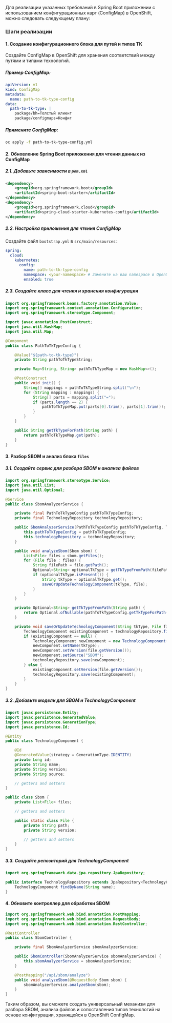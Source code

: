 Для реализации указанных требований в Spring Boot приложении с использованием конфигурационных карт (ConfigMap) в OpenShift, можно следовать следующему плану:

### Шаги реализации

#### 1. Создание конфигурационного блока для путей и типов ТК

Создайте ConfigMap в OpenShift для хранения соответствий между путями и типами технологий. 

##### Пример ConfigMap:

```yaml
apiVersion: v1
kind: ConfigMap
metadata:
  name: path-to-tk-type-config
data:
  path-to-tk-type: |
    package/bh=Толстый клиент
    package/configmaps=Конфиг
```

##### Примените ConfigMap:

```bash
oc apply -f path-to-tk-type-config.yml
```

#### 2. Обновление Spring Boot приложения для чтения данных из ConfigMap

##### 2.1. Добавьте зависимости в `pom.xml`

```xml
<dependency>
    <groupId>org.springframework.boot</groupId>
    <artifactId>spring-boot-starter</artifactId>
</dependency>
<dependency>
    <groupId>org.springframework.cloud</groupId>
    <artifactId>spring-cloud-starter-kubernetes-config</artifactId>
</dependency>
```

##### 2.2. Настройка приложения для чтения ConfigMap

Создайте файл `bootstrap.yml` в `src/main/resources`:

```yaml
spring:
  cloud:
    kubernetes:
      config:
        name: path-to-tk-type-config
        namespace: <your-namespace> # Замените на ваш namespace в OpenShift
        enabled: true
```

##### 2.3. Создайте класс для чтения и хранения конфигурации

```java
import org.springframework.beans.factory.annotation.Value;
import org.springframework.context.annotation.Configuration;
import org.springframework.stereotype.Component;

import javax.annotation.PostConstruct;
import java.util.HashMap;
import java.util.Map;

@Component
public class PathToTkTypeConfig {

    @Value("${path-to-tk-type}")
    private String pathToTkTypeString;

    private Map<String, String> pathToTkTypeMap = new HashMap<>();

    @PostConstruct
    public void init() {
        String[] mappings = pathToTkTypeString.split("\n");
        for (String mapping : mappings) {
            String[] parts = mapping.split("=");
            if (parts.length == 2) {
                pathToTkTypeMap.put(parts[0].trim(), parts[1].trim());
            }
        }
    }

    public String getTkTypeForPath(String path) {
        return pathToTkTypeMap.get(path);
    }
}
```

#### 3. Разбор SBOM и анализ блока `files`

##### 3.1. Создайте сервис для разбора SBOM и анализа файлов

```java
import org.springframework.stereotype.Service;
import java.util.List;
import java.util.Optional;

@Service
public class SbomAnalyzerService {

    private final PathToTkTypeConfig pathToTkTypeConfig;
    private final TechnologyRepository technologyRepository;

    public SbomAnalyzerService(PathToTkTypeConfig pathToTkTypeConfig, TechnologyRepository technologyRepository) {
        this.pathToTkTypeConfig = pathToTkTypeConfig;
        this.technologyRepository = technologyRepository;
    }

    public void analyzeSbom(Sbom sbom) {
        List<File> files = sbom.getFiles();
        for (File file : files) {
            String filePath = file.getPath();
            Optional<String> optionalTkType = getTkTypeFromPath(filePath);
            if (optionalTkType.isPresent()) {
                String tkType = optionalTkType.get();
                saveOrUpdateTechnologyComponent(tkType, file);
            }
        }
    }

    private Optional<String> getTkTypeFromPath(String path) {
        return Optional.ofNullable(pathToTkTypeConfig.getTkTypeForPath(path));
    }

    private void saveOrUpdateTechnologyComponent(String tkType, File file) {
        TechnologyComponent existingComponent = technologyRepository.findByName(tkType);
        if (existingComponent == null) {
            TechnologyComponent newComponent = new TechnologyComponent();
            newComponent.setName(tkType);
            newComponent.setVersion(file.getVersion());
            newComponent.setSource("SBOM");
            technologyRepository.save(newComponent);
        } else {
            existingComponent.setVersion(file.getVersion());
            technologyRepository.save(existingComponent);
        }
    }
}
```

##### 3.2. Добавьте модели для SBOM и TechnologyComponent

```java
import javax.persistence.Entity;
import javax.persistence.GeneratedValue;
import javax.persistence.GenerationType;
import javax.persistence.Id;

@Entity
public class TechnologyComponent {

    @Id
    @GeneratedValue(strategy = GenerationType.IDENTITY)
    private Long id;
    private String name;
    private String version;
    private String source;

    // getters and setters
}

public class Sbom {
    private List<File> files;

    // getters and setters

    public static class File {
        private String path;
        private String version;

        // getters and setters
    }
}
```

##### 3.3. Создайте репозиторий для TechnologyComponent

```java
import org.springframework.data.jpa.repository.JpaRepository;

public interface TechnologyRepository extends JpaRepository<TechnologyComponent, Long> {
    TechnologyComponent findByName(String name);
}
```

#### 4. Обновите контроллер для обработки SBOM

```java
import org.springframework.web.bind.annotation.PostMapping;
import org.springframework.web.bind.annotation.RequestBody;
import org.springframework.web.bind.annotation.RestController;

@RestController
public class SbomController {

    private final SbomAnalyzerService sbomAnalyzerService;

    public SbomController(SbomAnalyzerService sbomAnalyzerService) {
        this.sbomAnalyzerService = sbomAnalyzerService;
    }

    @PostMapping("/api/sbom/analyze")
    public void analyzeSbom(@RequestBody Sbom sbom) {
        sbomAnalyzerService.analyzeSbom(sbom);
    }
}
```

Таким образом, вы сможете создать универсальный механизм для разбора SBOM, анализа файлов и сопоставления типов технологий на основе конфигурации, хранящейся в OpenShift ConfigMap.
